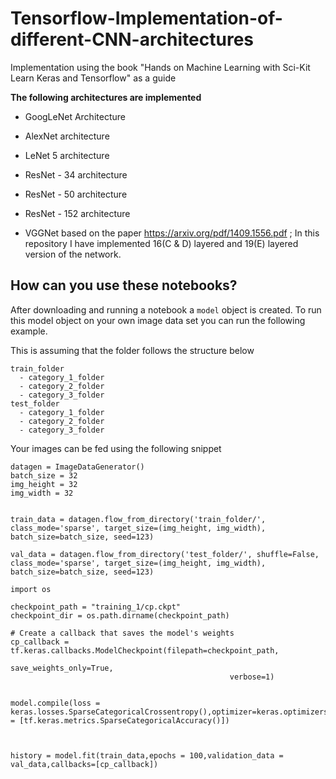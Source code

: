 # Tensorflow-Implementation-of-different-CNN-architectures
Implementation using the book  "Hands on Machine Learning with Sci-Kit Learn Keras and Tensorflow" as a guide


**The following architectures are implemented**  


* GoogLeNet Architecture

* AlexNet architecture

* LeNet 5 architecture

* ResNet - 34 architecture

* ResNet - 50 architecture

* ResNet - 152 architecture

* VGGNet based on the paper https://arxiv.org/pdf/1409.1556.pdf ; In this repository I have implemented 16(C & D) layered and 19(E) layered version of the network.


## How can you use these notebooks?

After downloading and running a notebook a `model` object is created. To run this model object on your own image data set you can run the following example.

This is assuming that the folder follows the structure below
```
train_folder
  - category_1_folder
  - category_2_folder
  - category_3_folder
test_folder
  - category_1_folder
  - category_2_folder
  - category_3_folder

```



Your images can be fed using the following snippet



```
datagen = ImageDataGenerator()
batch_size = 32
img_height = 32
img_width = 32


train_data = datagen.flow_from_directory('train_folder/', class_mode='sparse', target_size=(img_height, img_width), batch_size=batch_size, seed=123)

val_data = datagen.flow_from_directory('test_folder/', shuffle=False, class_mode='sparse', target_size=(img_height, img_width), batch_size=batch_size, seed=123)

import os

checkpoint_path = "training_1/cp.ckpt"
checkpoint_dir = os.path.dirname(checkpoint_path)

# Create a callback that saves the model's weights
cp_callback = tf.keras.callbacks.ModelCheckpoint(filepath=checkpoint_path,
                                                 save_weights_only=True,
                                                 verbose=1)


model.compile(loss = keras.losses.SparseCategoricalCrossentropy(),optimizer=keras.optimizers.SGD(learning_rate=0.0003),metrics = [tf.keras.metrics.SparseCategoricalAccuracy()])



history = model.fit(train_data,epochs = 100,validation_data = val_data,callbacks=[cp_callback])



```

